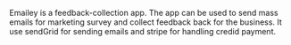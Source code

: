 
Emailey is a feedback-collection app. The app can be used to send mass emails for marketing survey and collect feedback back for the business. It use sendGrid for sending emails and stripe for handling credid payment.
